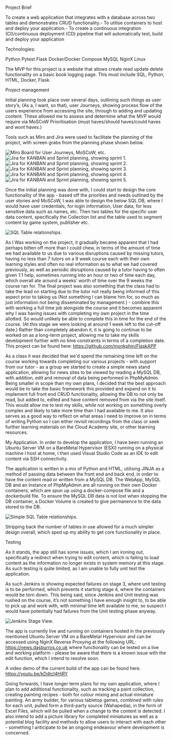 Project Brief

To create a web application that integrates with a database across two tables and demonstrates CRUD functionality.- To utilise containers to host and deploy your application.- To create a continuous integration (CI)/continuous deployment (CD) pipeline that will automatically test, build and deploy your application

Technologies:

Python
Pytest
Flask
Docker/Docker Compose
MySQL
NginX
Linux

The MVP for this project is a website that allows create read update delete functionality on a basic book logging page. This must include SQL, Python, HTML, Docker, Flask.

Project management

Initial planning took place over several days, outlining such things as user story’s, (As a, I want, so that), user Journeys, showing process flow of the users experience from accessing the site, through to adding and updating content. These allowed me to assess and determine what the MVP would require via MoSCoW Prioritisation (must haves/should haves/could haves and wont haves.)

Tools such as Miro and Jira were used to facilitate the planning of the project, with screen grabs from the planning phase shown below. 

![Miro Board for User Journeys, MoSCoW, etc. ](https://github.com/monkphin/BasicCrud/blob/main/readme_img/miro.png?raw=true)
![Jira for KANBAN and Sprint planning, showing sprint 1.](https://github.com/monkphin/BasicCrud/blob/main/readme_img/Jira_planning.png?raw=true)
![Jira for KANBAN and Sprint planning, showing sprint 2.](https://github.com/monkphin/BasicCrud/blob/main/readme_img/jira_basic_function.png?raw=true)
![Jira for KANBAN and Sprint planning, showing sprint 3.](https://github.com/monkphin/BasicCrud/blob/main/readme_img/Jira_core_function.png?raw=true)
![Jira for KANBAN and Sprint planning, showing sprint 4.](https://github.com/monkphin/BasicCrud/blob/main/readme_img/Jira_enhanced_core.png?raw=true)
![Jira for KANBAN and Sprint planning, showing sprint 5.](https://github.com/monkphin/BasicCrud/blob/main/readme_img/Jira_post.png?raw=true)

Once the initial planning was done with, I could start to design the core functionality of the app - based off the priorities and needs outlined by the user stories and MoSCoW, I was able to design the below SQL DB, where I would have user credentials, for login information, User data, for less sensitive data such as names, etc. Then two tables for the specific user data content, specifically the Collection list and the table used to segment content by game system, publisher etc. 

![SQL Table relationships. ](https://github.com/monkphin/BasicCrud/blob/main/readme_img/SQL_relationship_tables.png?raw=true)

As I Was working on the project, it gradually became apparent that I had perhaps bitten off more than I could chew, in terms of the amount of time we had available to us due to various disruptions caused by missing tutors, having no less than 7 tutors on a 9 week course each with their own learning styles and often no real information as to what we had covered previously, as well as periodic disruptions caused by a tutor having to often given 1:1 help, sometimes running into an hour or two of time each day, which overall ate around a weeks’ worth of time over the 9 weeks the course ran for. The  final project was also something that the class had to take the lead on starting due to the tutor not really being informed of this aspect prior to taking us (Not something I can blame him for, so much as just information not being disseminated by management.) - combine this with working a full time job alongside the course and it becomes apparent why I was having issues with completing my own project in the time allotted. So would unlikely be able to complete this in time for the end of the course. (At this stage we were looking at around 1 week left to the cut-off date.) Rather than completely abandon it, it is going to continue to be worked on as a long-term project, allowing me to take my skills development further with no time constraints in terms of a completion date. This project can be found here: https://github.com/monkphin/FlaskAPP



As a class it was decided that we'd spend the remaining time left on the course working towards completing our various projects - with support from our tutor - as a group we started to create a simple news stand application, allowing for news sites to be viewed by reading a MySQL DB, with addition, edit and removal of data being performed in PhpMyAdmin. Being smaller in scope than my own plans, I decided that the best approach would be to take the basic framework this provided and expand on it to implement full front end CRUD functionality, allowing the DB to not only be read, but added to, edited and have content removed from via the site itself. This would allow me to test my skills, while not working on something overly complex and likely to take more time than I had available to me. It also serves as a good way to reflect on what areas I need to improve on in terms of writing Python so I can either revisit recordings from the class or seek further learning materials on the Cloud Academy site, or other learning resources. 

My Application. 
In order to develop the application, I have been running an Ubuntu Server VM on a BareMetal Hypervisor (ESXi) running on a physical machine I host at home, I then used Visual Studio Code as an IDE to edit content via SSH connectivity. 

The application is written in a mix of Python and HTML, utilising JINJA as a method of passing data between the front end and back end, in order to have the content read or written from a MySQL DB. The WebApp, MySQL DB and an Instance of PhpMyAdmin are all running on their own Docker containers, which are spun up using a docker-compose file and a dockerbuild file. To ensure the MySQL DB data is not lost when stopping the DB container, a Docker Volume is created to give permanence to the data stored to the DB. 

![Simple SQL Table relationships. ](https://github.com/monkphin/BasicCrud/blob/main/readme_img/simple_db.png?raw=true)

Stripping back the number of tables in use allowed for a much simpler design overall, which sped up my ability to get core functionality in place. 

Testing

As it stands, the app still has some issues, which I am ironing out, specifically a redirect when trying to edit content, which is failing to load content as the information no longer exists in system memory at this stage. As such testing is quite limited, as I am unable to fully unit test the application. 

As such Jenkins is showing expected failures on stage 3, where unit testing is to be performed, which prevents it starting stage 4, where the containers would be torn down. This being said, since Jenkins and Unit testing was rushed on the course, it’s not something I have enough insight to, to be able to pick up and work with, with minimal time left available to me, so suspect I would have potentially had failures from the Unit testing phase anyway. 

![Jenkins Stage View. ](https://github.com/monkphin/BasicCrud/blob/main/readme_img/Jenkins.png?raw=true)

The app is currently live and running on containers hosted in the previously mentioned Ubuntu Server VM on a BareMetal Hypervisor and can be accessed using NginX Reverse Proxying at the following URL: https://news.dasburros.co.uk where functionality can be tested on a live and working platform - please be aware that there is a known issue with the edit function, which I intend to resolve soon. 

A video demo of the current build of the app can be found here. 
https://youtu.be/kDdtcI4HiRY



Going forwards, I have longer term plans for my own application, where I plan to add additional functionality, such as tracking a paint collection, creating painting recipes - both for colour mixing and actual miniature painting. An army builder, for various tabletop games, combined with rules for each unit, pulled form a third-party source (Wahapedia), in the form of Excel Files, which will be pulled when a change to the content is detected. I also intend to add a picture library for completed miniatures as well as a potential blog facility and methods to allow users to interact with each other - something I anticipate to be an ongoing endeavour where development is concerned.
